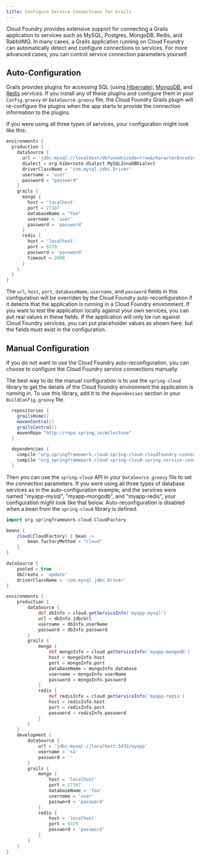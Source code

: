```yaml
---
title: Configure Service Connections for Grails
---
```

Cloud Foundry provides extensive support for connecting a Grails application to services such as MySQL, Postgres, MongoDB, Redis, and RabbitMQ. In many cases, a Grails application running on Cloud Foundry can automatically detect and configure connections to services. For more advanced cases, you can control service connection parameters yourself.

## <a id="auto"></a>Auto-Configuration ##
Grails provides plugins for accessing SQL (using [Hibernate](http://grails.org/plugin/hibernate)), [MongoDB](http://www.grails.org/plugin/mongodb), and [Redis](http://grails.org/plugin/redis) services. If you install any of these plugins and configure them in your `Config.groovy` or `DataSource.groovy` file, the Cloud Foundry Grails plugin will re-configure the plugins when the app starts to provide the connection information to the plugins.

If you were using all three types of services, your configuration might look like this:

```groovy
environments {
  production {
    dataSource {
      url = 'jdbc:mysql://localhost/db?useUnicode=true&characterEncoding=utf8'
      dialect = org.hibernate.dialect.MySQLInnoDBDialect
      driverClassName = 'com.mysql.jdbc.Driver'
      username = 'user'
      password = "password"
    }
    grails {
      mongo {
        host = 'localhost'
        port = 27107
        databaseName = "foo"
        username = 'user'
        password = 'password'
      }
      redis {
        host = 'localhost'
        port = 6379
        password = 'password'
        timeout = 2000
      }
    }
  }
}
```

The `url`, `host`, `port`, `databaseName`, `username`, and `password` fields in this configuration will be overriden by the Cloud Foundry auto-reconfiguration if it detects that the application is running in a Cloud Foundry environment. If you want to test the application locally against your own services, you can put real values in these fields. If the application will only be run against Cloud Foundry services, you can put placeholder values as shown here, but the fields must exist in the configuration.

## <a id="manual"></a>Manual Configuration ##
If you do not want to use the Cloud Foundry auto-reconfiguration, you can choose to configure the Cloud Foundry service connections manually.

The best way to do the manual configuration is to use the `spring-cloud` library to get the details of the Cloud Foundry environment the application is running in. To use this library, add it to the `dependencies` section in your `BuildConfig.groovy` file.

```groovy
  repositories {
    grailsHome()
    mavenCentral()
    grailsCentral()
    mavenRepo "http://repo.spring.io/milestone"
  }

  dependencies {
    compile "org.springframework.cloud:spring-cloud-cloudfoundry-connector:1.0.0.RELEASE"
    compile "org.springframework.cloud:spring-cloud-spring-service-connector:1.0.0.RELEASE"
  }
```

Then you can use the `spring-cloud` API in your `DataSource.groovy` file to set the connection parameters. If you were using all three types of database services as in the auto-configuration example, and the services were named "myapp-mysql", "myapp-mongodb", and "myapp-redis", your configuration might look like that below. Auto-reconfiguration is disabled when a bean from the `spring-cloud` library is defined.

```groovy
import org.springframework.cloud.CloudFactory

beans {
    cloud(CloudFactory) { bean ->
        bean.factoryMethod = "cloud"
    }
}

dataSource {
    pooled = true
    dbCreate = 'update'
    driverClassName = 'com.mysql.jdbc.Driver'
}

environments {
    production {
        dataSource {
            def dbInfo = cloud.getServiceInfo('myapp-mysql')
            url = dbInfo.jdbcUrl
            username = dbInfo.userName
            password = dbInfo.password
        }
        grails {
            mongo {
                def mongoInfo = cloud.getServiceInfo('myapp-mongodb')
                host = mongoInfo.host
                port = mongoInfo.port
                databaseName = mongoInfo.database
                username = mongoInfo.userName
                password = mongoInfo.password
            }
            redis {
                def redisInfo = cloud.getServiceInfo('myapp-redis')
                host = redisInfo.host
                port = redisInfo.port
                password = redisInfo.password
            }
        }
    }
    development {
        dataSource {
            url = 'jdbc:mysql://localhost:5432/myapp'
            username = 'sa'
            password = ''
        }
        grails {
            mongo {
                host = 'localhost'
                port = 27107
                databaseName = 'foo'
                username = 'user'
                password = 'password'
            }
            redis {
                host = 'localhost'
                port = 6379
                password = 'password'
            }
        }
    }
}
```
